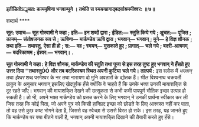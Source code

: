 **इतीडितोऽॢचत: काममृषिणा भगवान्मुने ।** **तथेति स स्मयन्प्रागाद्बदर्याश्रममीश्वर: ॥ ७॥** 

शब्दार्थ **** 

**सूत: उवाच—** **सूत गोस्वामी ने कहा** **; इति—** **इन शब्दों द्वारा** **; ईडित:—** **स्तुति किये गये** **; अॢचत:—** **पूजित** **; कामम्—** **संतोषजनक रूप से** **; ऋषिणा—** **मार्कण्डेय ऋषि द्वारा** **; भगवान्—** **भगवान्** **; मुने—** **हे विज्ञ शौनक** **; तथा इति—** **तथास्तु,** **ऐसा ही हो** **; स:—** **वह** **; स्मयन्—** **मुसकाते हुए** **; प्रागात्—** **चले गये** **; बदरी-आश्रमम्—** **बदरिकाश्रम** **; ईश्वर:—** **भगवान्।** **.** 

**सूत गोस्वामी ने कहा : हे विज्ञ शौनक, मार्कण्डेय की स्तुति तथा पूजा से इस तरह तुष्ट** **हुए भगवान् ने हँसते हुए उत्तर दिया ''तथास्तुÓÓ और तब बदरिकाश्रम स्थित अपनी कुटिया** **चले गये।** **तात्पर्य :** इस श्लोक में *भगवान्* तथा *ईश्वर* शब्द परमेश्वर के नर तथा नारायण दो मुनि अवतारों के द्योतक हैं। श्रील विश्वनाथ चक्रवर्ती ठाकुर के अनुसार भगवान् इसलिए खेदपूर्वक हँसे क्योंकि वे चाहते हैं कि उनके भक्त उनकी मायाशकि्त से दूर रहते जाँए। भगवान् की मायाशकि्त देखने की उत्सुकता से कभी कभी पापपूर्ण भौतिक इच्छा उत्पन्न हो सकती है। तो भी, अपने भक्त मार्कण्डेय को प्रसन्न करने के लिए भगवान् ने उनकी प्रार्थना स्वीकार कर ली जिस तरह कि कोई पिता, जो अपने पुत्र को किसी हानिप्रद इच्छा को छोडऩे के लिए आश्वस्त नहीं कर पाता, तो वह उसे कुछ कष्ट भोगने देता है, जिससे वह स्वेच्छा से उससे विरत हो सके। इस तरह, यह जानते हुए कि मार्कण्डेय पर क्या बीतने वाली है, भगवान् अपनी मायाशकि्त दिखाने की तैयारी करते हुए हँसे।  